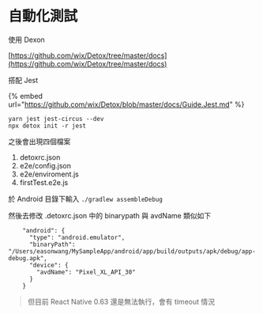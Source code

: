 # 自動化測試

使用 Dexon

[https://github.com/wix/Detox/tree/master/docs](https://github.com/wix/Detox/tree/master/docs)

搭配 Jest

{% embed url="https://github.com/wix/Detox/blob/master/docs/Guide.Jest.md" %}

```text
yarn jest jest-circus --dev
npx detox init -r jest
```

之後會出現四個檔案

1. detoxrc.json
2. e2e/config.json
3. e2e/enviroment.js
4. firstTest.e2e.js

於 Android 目錄下輸入 `./gradlew assembleDebug`

然後去修改 .detoxrc.json 中的 binarypath 與 avdName 類似如下

```text
    "android": {
      "type": "android.emulator",
      "binaryPath": "/Users/easonwang/MySampleApp/android/app/build/outputs/apk/debug/app-debug.apk",
      "device": {
        "avdName": "Pixel_XL_API_30"
      }
    }
```

> 但目前 React Native 0.63 還是無法執行，會有 timeout 情況

